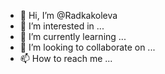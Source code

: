 - 👋 Hi, I’m @Radkakoleva
- 👀 I’m interested in ...
- 🌱 I’m currently learning ...
- 💞️ I’m looking to collaborate on ...
- 📫 How to reach me ...

<!---
Radkakoleva/Radkakoleva is a ✨ special ✨ repository because its `README.md` (this file) appears on your GitHub profile.
You can click the Preview link to take a look at your changes.
--->
